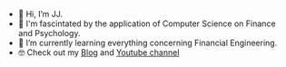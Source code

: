 - 👋 Hi, I’m JJ.
- 👀 I'm fascintated by the application of Computer Science on Finance and Psychology.
- 🌱 I’m currently learning everything concerning Financial Engineering.
- 🤓 Check out my [Blog]([url]([https://www.codewars.com/users/Takhar/stats](https://medium.com/@JJ_t))) and [Youtube channel]([url]([https://numer.ai/tournament](https://www.youtube.com/channel/UCtyd_LFn_ekaJPbVIQr48Fw))) 

<!---
Takhar1/Takhar1 is a ✨ special ✨ repository because its `README.md` (this file) appears on your GitHub profile.
You can click the Preview link to take a look at your changes.
--->
